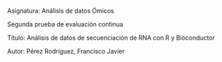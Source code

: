Asignatura: Análisis de datos Ómicos

Segunda prueba de evaluación continua

Título: Análisis de datos de secuenciación de RNA con R y Bioconductor

Autor: Pérez Rodríguez, Francisco Javier 
